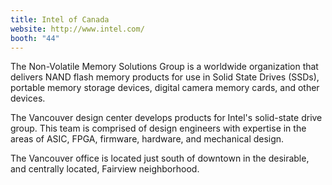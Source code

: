 ```yaml
---
title: Intel of Canada
website: http://www.intel.com/
booth: "44"
---
```


The Non-Volatile Memory Solutions Group is a worldwide organization that delivers NAND flash memory products for use in Solid State Drives (SSDs), portable memory storage devices, digital camera memory cards, and other devices.

The Vancouver design center develops products for Intel's solid-state drive group. This team is comprised of design engineers with expertise in the areas of ASIC, FPGA, firmware, hardware, and mechanical design.

The Vancouver office is located just south of downtown in the desirable, and centrally located, Fairview neighborhood.
